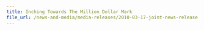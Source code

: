 ```yaml
---
title: Inching Towards The Million Dollar Mark
file_url: /news-and-media/media-releases/2010-03-17-joint-news-release.pdf
---
```

